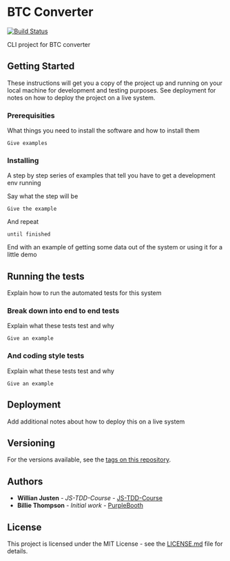 # BTC Converter

[![Build Status](https://travis-ci.org/wagnermattos/wm-btc-converter.svg?branch=master)](https://travis-ci.org/wagnermattos/wm-btc-converter)

CLI project for BTC converter
## Getting Started

These instructions will get you a copy of the project up and running on your local machine for development and testing purposes. See deployment for notes on how to deploy the project on a live system.

### Prerequisities

What things you need to install the software and how to install them

```
Give examples
```

### Installing

A step by step series of examples that tell you have to get a development env running

Say what the step will be

```
Give the example
```

And repeat

```
until finished
```

End with an example of getting some data out of the system or using it for a little demo

## Running the tests

Explain how to run the automated tests for this system

### Break down into end to end tests

Explain what these tests test and why

```
Give an example
```

### And coding style tests

Explain what these tests test and why

```
Give an example
```

## Deployment

Add additional notes about how to deploy this on a live system

## Versioning

For the versions available, see the [tags on this repository](https://github.com/wagnermattos/wm-btc-converter/tags).

## Authors

* **Willian Justen**  - *JS-TDD-Course* - [JS-TDD-Course](https://github.com/willianjusten/js-tdd-course)
* **Billie Thompson** - *Initial work* - [PurpleBooth](https://github.com/PurpleBooth)

## License

This project is licensed under the MIT License - see the [LICENSE.md](LICENSE.md) file for details.
